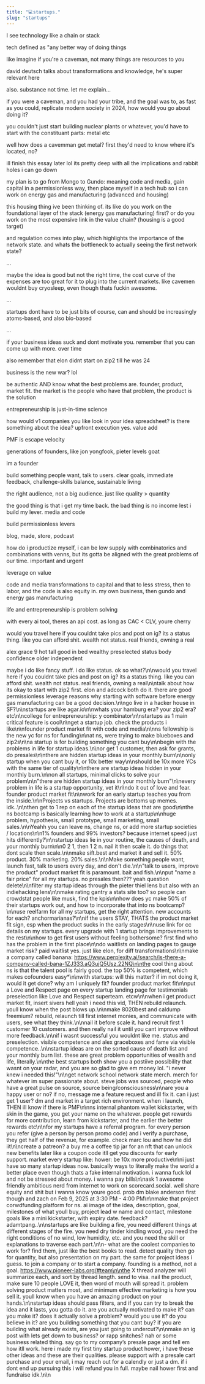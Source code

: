 ```yaml
---
title: "💻startups."
slug: "startups"
---
```


I see technology like a chain or stack

tech defined as "any better way of doing things

like imagine if you're a caveman, not many things are resources to you

david deutsch talks about transformations and knowledge, he's super relevant here

also. substance not time. let me explain...

if you were a caveman, and you had your tribe, and the goal was to, as fast as you could, replicate modern society in 2024, how would you go about doing it?

you couldn't just start building nuclear plants or whatever, you'd have to start with the constituant parts: metal etc

well how does a cavemman get metal? first they'd need to know where it's located, no?

ill finish this essay later lol its pretty deep with all the implications and rabbit holes i can go down

my plan is to go from Mongo to Gundo: meaning code and media, gain capital in a permissionless way, then place myself in a tech hub so i can work on energy gas and manufacturing (advanced and housing)

this housing thing ive been thinking of. its like do you work on the foundational layer of the stack (energy gas manufacturing) first? or do you work on the most expensive link in the value chain? (housing is a good target)

and regulation comes into play, which highlights the importance of the network state. and whats the bottleneck to actually seeing the first network state?

...

maybe the idea is good but not the right time, the cost curve of the expenses are too great for it to plug into the current markets. like cavemen wouldnt buy cryosleep, even though thats fuckin awesome.

...

startups dont have to be just bits of course, can and should be increasingly atoms-based, and also bio-based

...

if your business ideas suck and dont motivate you. remember that you can come up with more. over time

also remember that elon didnt start on zip2 till he was 24

business is the new war? lol

be authentic AND know what the best problems are. founder, product, market fit. the market is the people who have that problem, the product is the solution

entrepreneurship is just-in-time science

how would v1 companies you like look in your idea spreadsheet? is there something about the idea? upfront execution yes. value add


PMF is escape velocity


generations of founders, like jon yongfook, pieter levels goat

im a founder

build something people want, talk to users. clear goals, immediate feedback, challenge-skills balance, sustainable living

the right audience, not  a big audience. just like quality > quantity


the good thing is that i get my time back. the bad thing is no income lest i build my lever. media and code

build permissionless levers

blog, made, store, podcast

how do i productize myself, i can be low supply with combinatorics and combinations with venns, but its gotta be aligned with the great problems of our time. important and urgent

leverage on value


code and media transformations to capital and that to less stress, then to labor, and the code is also equity in. my own business, then gundo and energy gas manufacturing

life and entrepreneurship is problem solving

with every ai tool, theres an api cost. as long as CAC < CLV, youre cherry

would you travel here if you couldnt take pics and post on ig? its a status thing. like you can afford shit. wealth not status. real friends, owning a real

alex grace 9
hot
tall
good in bed
wealthy
preselected
status
body confidence
older
independent

maybe i do like fancy stuff. i do like status. ok so what?\n\nwould you travel here if you couldnt take pics and post on ig? its a status thing. like you can afford shit. wealth not status. real friends, owning a real\n\ntalk about how its okay to start with zip2 first. elon and adcock both do it. there are good permissionless leverage reasons why starting with software before energy gas manufacturing can be a good decision.\n\ngo live in a hacker house in SF?\n\nstartups are like agar.io\n\nwhats your hamburg era? your zip2 era? etc\n\ncollege for entrepreneurship: y combinator\n\nstartups as 1 main critical feature is cool\n\nget a startup job. check the products i like\n\nfounder product market fit with code and media\n\nns fellowship is the new yc for ns for funding\n\nat ns, were trying to make blueboxes and zip2s\n\na startup is for building something you cant buy\n\nbegin with the problems in life for startup ideas.\n\nor get 1 customer, then ask for grants, do presales\n\nthere are hidden startup ideas in your monthly burn\n\nonly startup when you cant buy it, or 10x better way\n\nshould be 10x more YCs with the same tier of quality\n\nthere are startup ideas hidden in your monthly burn.\n\non all startups, minimal clicks to solve your problem\n\n"there are hidden startup ideas in your monthly burn"\n\nevery problem in life is a startup opportunity, vet it\n\ndo it out of love and fear. founder product market fit\n\nwork for an early startup teaches you from the inside.\n\nProjects vs startups. Projects are bottoms up memes. idk..\n\nthen get to 1 rep on each of the startup ideas that are good\n\nthe ns bootcamp is basically learning how to work at a startup\n\nhuge problem, hypothesis, small prototype, small marketing, small sales.\n\nYeahh you can leave ns, change ns, or add more startup societies / locations\n\n1% founders and 99% investors? because internet speed just hits differently?\n\nstartup ideas lie in your routine, the causes of death, and your monthly burn\n\n0 2 1, then 1 2 n. nail it then scale it. do things that dont scale then scale.\n\nmake sift.best and market it and sell it. 50% product. 30% marketing. 20% sales.\n\nMake something people want, launch fast, talk to users every day, and don't die.\n\n"talk to users, improve the product" product market fit is paramount. bait and fish.\n\nput "name a fair price" for all my startups. no presales then??? yeah question delete\n\nfilter my startup ideas through the pieter thiel lens but also with an indiehacking lens\n\nmake rating gantry a stats site too? so people can crowdstat people like musk, find the kpis\n\nhow does yc make 50% of their startups work out, and how to incorporate that into ns bootcamp?\n\nuse reelfarm for all my startups, get the right attention. new accounts for each? anchormarianas?\n\nif the users STAY, THATS the product market fit sign, esp when the product sucks in the early stages\n\nuse link for cc details on my startups. every upgrade with 1 startup brings improvements to the rest\n\nhow to get first users without feeling bothersome? first find who has the problem in the first place\n\ndo waitlists on landing pages to gauge market risk? paid waitlist yes. just like elon, for diff transformations\n\nmake a company called banana: https://www.perplexity.ai/search/is-there-a-company-called-bana-1ZJ333.aQ3ujQ5Usz.22NQ\n\nthe cool thing about ns is that the talent pool is fairly good. the top 50% is competent, which makes cofounders easy*\n\nwith startups: will this matter? if im not doing it, would it get done? why am I uniquely fit? founder product market fit\n\nput a Love and Respect page on every startup landing page for testimonials preselection like Love and Respect superteam. etcw\n\nwhen i get product market fit, insert sivers hell yeah i need this vid, THEN rebuild relaunch. youll know when the post blows up.\n\nmake 8020best and caldump freemium? rebuild, relaunch till first internet monies, and communicate with users, see what they think.\n\nnail it before scale it. hand recruit first 1 customer 10 customers. and then really nail it until you cant improve without more feedback.\n\nif i wasnt successful you wouldnt like me. status and preselection. visible competence and alex graceboxes and fame via visible competence..\n\nstartup ideas are on the sorted cause of death list and your monthly burn list. these are great problem opportunities of wealth and life, literally.\n\nthe best startups both show you a postiive possibility that wasnt on your radar, and you are so glad to give em money lol. "i never knew i needed this!"\n\nget network school network state merch. merch for whatever im super passionate about. steve jobs was sourced, people who have a great pulse on source, source being/consciousness\n\nare you a happy user or no? if no, message me a feature request and ill fix it. can i just get 1 user? dm and market in a target rich environment. when i launch, THEN ill know if there is PMF\n\nns internal phantom wallet kickstarter, with skin in the game, you get your name on the whatever. people get rewards for more contribution, learn from kickstarter, and the earlier the better rewards etc\n\nfor my startups have a referral program. for every person you refer (give a person by person promo code) and i verify a purchase, they get half of the revenue, for example. check marc lou and how he did iit\n\ncreate a patreon? a buy me a coffee tip jar for an nft that can unlock new benefits later like a coupon code itll get you discounts for early support. market every startup like: hower: be 10x more productive\n\ni just have so many startup ideas now. basically ways to literally make the world a better place even though thats a fake internal motivation. i wanna fuck lol and not be stressed about money. i wanna pay bills\n\nask 1 awesome friendly ambitious nerd from internet to work on scorecard.social. well share equity and shit but i wanna know youre good. prob dm blake anderson first though and zach on Feb 9, 2025 at 3:30 PM - 4:00 PM\n\nmake that project corwdfunding platform for ns. ai image of the idea, description, goal, milestones of what youll buy, project lead w name and contact, milestone goals like a mini kickstarter, with expiry date. feedback? adamtpang..\n\nstartups are like building a fire, you need different things at different stages of the fire. you need dry tinder kindling wood, you need the right conditions of no wind, low humidity, etc. and you need the skill or explanations to traverse each part.\n\n- what are the coolest companies to work for? find them, just like the best books to read. detect quality then go for quantity, but also presentation on my part. the same for project ideas i guess. to join a company or to start a company. founding is a method, not a goal. https://www.pioneer-labs.org/#team\n\nthe X thread analyzer will summarize each, and sort by thread length. send to visa. nail the product, make sure 10 people LOVE it, then word of mouth will spread it. problem solving product matters most, and minimum effective marketing is how you sell it. youll know when you have an amazing product on your hands.\n\nstartup ideas should pass filters, and if you can try to break the idea and it lasts, you gotta do it. are you actually motivated to make it? can you make it? does it actually solve a problem? would you use it? do you believe in it? are you building something that you cant buy? if you are building what already exists, are you just going to undercut?\n\nmake an ig post with lets get down to business? or rapp snitches? nah or some business related thing. say go to my company’s presale page and tell em how itll work. here i made my first tiny startup product hower, i have these other ideas and these are their qualities. please support with a presale cart purchase and your email, i may reach out for a calendly or just a dm. if i dont end up pursuing this i will refund you in full. maybe nail hower first and fundraise idk.\n\n